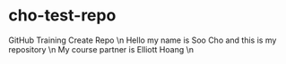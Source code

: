# cho-test-repo
GitHub Training Create Repo \n
Hello my name is Soo Cho and this is my repository \n
My course partner is Elliott Hoang \n
